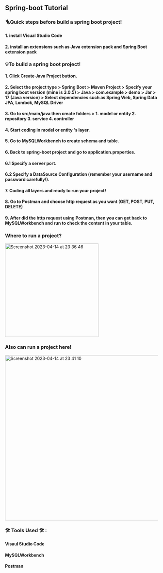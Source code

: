 ## Spring-boot Tutorial

### 🪜Quick steps before build a spring boot project!
#### 1. install Visual Studio Code
#### 2. install an extensions such as Java extension pack and Spring Boot extension pack


### 💡To build a spring boot project!
#### 1. Click Create Java Project button.
#### 2. Select the project type > Spring Boot > Maven Project > Specify your spring boot version (mine is 3.0.5) > Java > com.example > demo > Jar > 17 (Java version) > Select dependencies such as Spring Web, Spring Data JPA, Lombok, MySQL Driver
#### 3. Go to src/main/java then create folders > 1. model or entity 2. repository 3. service 4. controller
#### 4. Start coding in model or entity 's layer.
#### 5. Go to MySQLWorkbench to create schema and table.
#### 6. Back to spring-boot project and go to application.properties.
####     6.1 Specify a server port.
####     6.2 Specify a DataSource Configuration (remember your username and password carefully!).
#### 7. Coding all layers and ready to run your project!
#### 8. Go to Postman and choose http request as you want (GET, POST, PUT, DELETE)
#### 9. After did the http request using Postman, then you can get back to MySQLWorkbench and run to check the content in your table.

### Where to run a project?
<img width="308" alt="Screenshot 2023-04-14 at 23 36 46" src="https://user-images.githubusercontent.com/122346708/232104640-1d12378c-9f68-4509-9874-7db51b1487a1.png">

### Also can run a project here!
<img width="544" alt="Screenshot 2023-04-14 at 23 41 10" src="https://user-images.githubusercontent.com/122346708/232105490-8ec88e6b-1bd7-4cdb-bde9-2ead31745536.png">


### 🛠️ Tools Used 🛠️ :
#### Visaul Studio Code 
#### MySQLWorkbench
#### Postman
